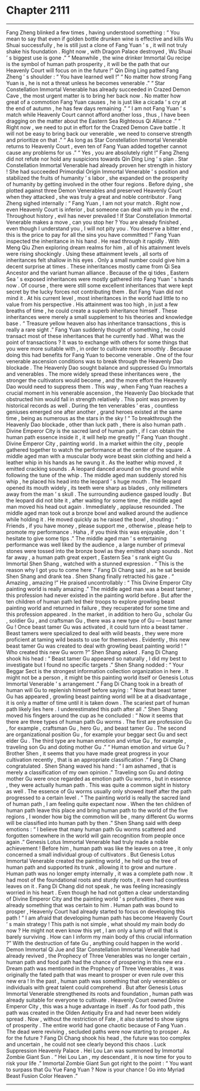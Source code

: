 
# Chapter 2111


---

Fang Zheng blinked a few times , having understood something : “ You mean to say that even if golden bottle drunken wine is effective and kills Wu Shuai successfully , he is still just a clone of Fang Yuan ’ s , it will not truly shake his foundation . Right now , with Dragon Palace destroyed , Wu Shuai ’ s biggest use is gone .”
“ Meanwhile , the wine drinker Immortal Gu recipe is the symbol of human path prosperity , it will be the path that our Heavenly Court will focus on in the future !”
Qin Ding Ling patted Fang Zheng ’ s shoulder : “ You have learned well !”
“ No matter how strong Fang Yuan is , he is not a threat unless he becomes venerable .”
“ Star Constellation Immortal Venerable has already succeeded in Crazed Demon Cave , the most urgent matter is to bring her back now . No matter how great of a commotion Fang Yuan causes , he is just like a cicada ’ s cry at the end of autumn , he has few days remaining .”
“ I am not Fang Yuan ’ s match while Heavenly Court cannot afford another loss , thus , I have been dragging on the matter about the Eastern Sea Righteous Qi Alliance .”
“ Right now , we need to put in effort for the Crazed Demon Cave battle . It will not be easy to bring back our venerable , we need to conserve strength and prioritize on that .”
“ As long as Star Constellation Immortal Venerable returns to Heavenly Court , even ten of Fang Yuan added together cannot cause any problems for us .”
“ Yes , you are absolutely right !” Fang Zheng did not refute nor hold any suspicions towards Qin Ding Ling ’ s plan .
Star Constellation Immortal Venerable had already proven her strength in history !
She had succeeded Primordial Origin Immortal Venerable ’ s position and stabilized the fruits of humanity ’ s labor , she expanded on the prosperity of humanity by getting involved in the other four regions . Before dying , she plotted against three Demon Venerables and preserved Heavenly Court when they attacked , she was truly a great and noble contributor .
Fang Zheng sighed internally : “ Fang Yuan , I am not your match . Right now , even Heavenly Court is inferior , but someone can deal with you in the end . Throughout history , evil has never prevailed ! If Star Constellation Immortal Venerable makes a move , can you stop her ? You are already finished , even though I understand you , I will not pity you . You deserve a bitter end , this is the price to pay for all the sins you have committed !”
Fang Yuan inspected the inheritance in his hand .
He read through it rapidly .
With Meng Qiu Zhen exploring dream realms for him , all of his attainment levels were rising shockingly .
Using these attainment levels , all sorts of inheritances felt shallow in his eyes . Only a small number could give him a decent surprise at times .
These inheritances mostly came from Qi Sea Ancestor and the variant human alliance .
Because of the qi tides , Eastern Sea ’ s exposed inheritances were mostly gathered into Fang Yuan ’ s hands now .
Of course , there were still some excellent inheritances that were kept secret by the lucky forces not contributing them .
But Fang Yuan did not mind it .
At his current level , most inheritances in the world had little to no value from his perspective . His attainment was too high , in just a few breaths of time , he could create a superb inheritance himself .
These inheritances were merely a small supplement to his theories and knowledge base .
“ Treasure yellow heaven also has inheritance transactions , this is really a rare sight .” Fang Yuan suddenly thought of something , he could transact most of these inheritances that he currently had .
What was the point of transactions ? It was to exchange with others for some things that you were more suitable with , in order to cultivate more smoothly .
Because doing this had benefits for Fang Yuan to become venerable .
One of the four venerable ascension conditions was to break through the Heavenly Dao blockade .
The Heavenly Dao sought balance and suppressed Gu Immortals and venerables . The more widely spread these inheritances were , the stronger the cultivators would become , and the more effort the Heavenly Dao would need to suppress them .
This way , when Fang Yuan reaches a crucial moment in his venerable ascension , the Heavenly Dao blockade that obstructed him would fall in strength relatively .
This point was proven by historical records as well .
During the ten venerables ’ eras , countless geniuses emerged one after another , grand heroes existed at the same time , being as numerous as the stars in the sky !
“ To breakthrough the Heavenly Dao blockade , other than luck path , there is also human path . Divine Emperor City is the sacred land of human path , if I can obtain the human path essence inside it , it will help me greatly !” Fang Yuan thought .
Divine Emperor City , painting world .
In a market within the city , people gathered together to watch the performance at the center of the square .
A middle aged man with a muscular body wore beast skin clothing and held a leather whip in his hands as he swung it .
As the leather whip moved , it emitted cracking sounds .
A leopard danced around on the ground while following the tune of the whip .
The middle aged man suddenly stored his whip , he placed his head into the leopard ’ s huge mouth .
The leopard opened its mouth widely , its teeth were sharp as blades , only millimeters away from the man ’ s skull .
The surrounding audience gasped loudly .
But the leopard did not bite it , after waiting for some time , the middle aged man moved his head out again .
Immediately , applause resounded .
The middle aged man took out a bronze bowl and walked around the audience while holding it .
He moved quickly as he raised the bowl , shouting : “ Friends , if you have money , please support me , otherwise , please help to promote my performance . Haha , if you think this was enjoyable , don ’ t hesitate to give some tips .”
The middle aged man ’ s entertaining performance was well liked by the audience , a large number of primeval stones were tossed into the bronze bowl as they emitted sharp sounds .
Not far away , a human path great expert , Eastern Sea ’ s rank eight Gu Immortal Shen Shang , watched with a stunned expression .
“ This is the reason why I got you to come here .” Fang Di Chang said , as he sat beside Shen Shang and drank tea .
Shen Shang finally retracted his gaze .
“ Amazing , amazing !” He praised uncontrollably : “ This Divine Emperor City painting world is really amazing .”
The middle aged man was a beast tamer , this profession had never existed in the painting world before . But after the ten children of human path led their troops to explore growling beast painting world and returned in failure , they recuperated for some time and this profession appeared .
In the market , in addition to hero Gu , scholar Gu , soldier Gu , and craftsman Gu , there was a new type of Gu — beast tamer Gu !
Once beast tamer Gu was activated , it could turn into a beast tamer .
Beast tamers were specialized to deal with wild beasts , they were more proficient at taming wild beasts to use for themselves .
Evidently , this new beast tamer Gu was created to deal with growling beast painting world !
“ Who created this new Gu worm ?” Shen Shang asked .
Fang Di Chang shook his head : “ Beast tamer Gu appeared so naturally , I did my best to investigate but I found no specific targets .”
Shen Shang nodded : “ Your Beggar Sect is the strongest information collection organization in here . It might not be a person , it might be this painting world itself or Genesis Lotus Immortal Venerable ’ s arrangement .”
Fang Di Chang took in a breath of human will Gu to replenish himself before saying : “ Now that beast tamer Gu has appeared , growling beast painting world will be at a disadvantage , it is only a matter of time until it is taken down . The scariest part of human path likely lies here . I underestimated this path after all .”
Shen Shang moved his fingers around the cup as he concluded : “ Now it seems that there are three types of human path Gu worms . The first are profession Gu , for example , craftsman Gu , hero Gu , and beast tamer Gu . The second are organizational position Gu , for example your beggar sect Gu and sect elder Gu . The third type are human emotion and virtue Gu , for example , traveling son Gu and doting mother Gu .”
“ Human emotion and virtue Gu ? Brother Shen , it seems that you have made great progress in your cultivation recently , that is an appropriate classification .” Fang Di Chang congratulated .
Shen Shang waved his hand : “ I am ashamed , that is merely a classification of my own opinion .”
Traveling son Gu and doting mother Gu were once regarded as emotion path Gu worms , but in essence , they were actually human path .
This was quite a common sight in history as well .
The essence of Gu worms usually only showed itself after the path progressed to a certain level .
“ The painting world is really the sacred land of human path , I am feeling quite expectant now . When the ten children of human path leave this place and bring human path to the world of the five regions , I wonder how big the commotion will be , many different Gu worms will be classified into human path by then .”
Shen Shang said with deep emotions : “ I believe that many human path Gu worms scattered and forgotten somewhere in the world will gain recognition from people once again .”
Genesis Lotus Immortal Venerable had truly made a noble achievement !
Before him , human path was like the leaves on a tree , it only concerned a small individual group of cultivators .
But Genesis Lotus Immortal Venerable created the painting world , he held up the tree of human path and supported its trunk , allowing it to grow and nurture .
Human path was no longer empty internally , it was a complete path now . It had most of the foundational roots and sturdy roots , it even had countless leaves on it .
Fang Di Chang did not speak , he was feeling increasingly worried in his heart .
Even though he had not gotten a clear understanding of Divine Emperor City and the painting world ’ s profundities , there was already something that was certain to him .
Human path was bound to prosper , Heavenly Court had already started to focus on developing this path !
“ I am afraid that developing human path has become Heavenly Court ’ s main strategy ! This path is not simple , what should my main body do now ? He might not even know this yet , I am only a lump of will that is barely surviving . How can I inform my main body of this crucial information ?”
With the destruction of fate Gu , anything could happen in the world .
Demon Immortal Qi Jue and Star Constellation Immortal Venerable had already revived , the Prophecy of Three Venerables was no longer certain , human path and food path had the chance of prospering in this new era .
Dream path was mentioned in the Prophecy of Three Venerables , it was originally the fated path that was meant to prosper or even rule over this new era !
In the past , human path was something that only venerables or individuals with great talent could comprehend . But after Genesis Lotus Immortal Venerable strengthened its roots and foundation , human path was already suitable for everyone to cultivate . Heavenly Court owned Divine Emperor City , this was a huge advantage in itself .
As for food path , this path was created in the Olden Antiquity Era and had never been widely spread . Now , without the restriction of Fate , it also started to show signs of prosperity .
The entire world had gone chaotic because of Fang Yuan .
The dead were reviving , secluded paths were now starting to prosper .
As for the future ?
Fang Di Chang shook his head , the future was too complex and uncertain , he could not see clearly beyond this chaos .
Luck Suppression Heavenly Palace .
Hei Lou Lan was summoned by Immortal Zombie Giant Sun .
“ Hei Lou Lan , my descendant , it is now time for you to risk your life .” Immortal Zombie Giant Sun got right to the point : “ You want to surpass that Gu Yue Fang Yuan ? Now is your chance ! Go into Myriad Beast Fusion Color Heaven .”

---


